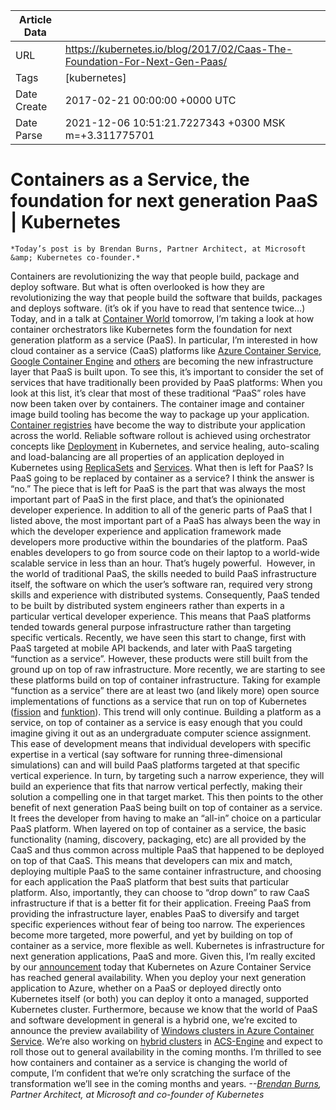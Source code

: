 |             Article Data             ||
| ----------------- | ----------------- |
| URL               | https://kubernetes.io/blog/2017/02/Caas-The-Foundation-For-Next-Gen-Paas/        |
| Tags              | [kubernetes]       |
| Date Create       | 2017-02-21 00:00:00 &#43;0000 UTC |
| Date Parse        | 2021-12-06 10:51:21.7227343 &#43;0300 MSK m=&#43;3.311775701  |

#  Containers as a Service, the foundation for next generation PaaS  | Kubernetes

	
	
	
	
	*Today’s post is by Brendan Burns, Partner Architect, at Microsoft &amp; Kubernetes co-founder.*
Containers are revolutionizing the way that people build, package and deploy software. But what is often overlooked is how they are revolutionizing the way that people build the software that builds, packages and deploys software. (it’s ok if you have to read that sentence twice…) Today, and in a talk at [Container World](https://tmt.knect365.com/container-world/) tomorrow, I’m taking a look at how container orchestrators like Kubernetes form the foundation for next generation platform as a service (PaaS). In particular, I’m interested in how cloud container as a service (CaaS) platforms like [Azure Container Service](https://azure.microsoft.com/en-us/services/container-service/), [Google Container Engine](https://cloud.google.com/container-engine/) and [others](/docs/getting-started-guides/#hosted-solutions) are becoming the new infrastructure layer that PaaS is built upon.
To see this, it’s important to consider the set of services that have traditionally been provided by PaaS platforms:
When you look at this list, it’s clear that most of these traditional “PaaS” roles have now been taken over by containers. The container image and container image build tooling has become the way to package up your application. [Container registries](/docs/user-guide/images/#using-a-private-registry) have become the way to distribute your application across the world. Reliable software rollout is achieved using orchestrator concepts like [Deployment](/docs/user-guide/deployments/#what-is-a-deployment) in Kubernetes, and service healing, auto-scaling and load-balancing are all properties of an application deployed in Kubernetes using [ReplicaSets](/docs/user-guide/replicasets/#what-is-a-replicaset) and [Services](/docs/user-guide/services/).
What then is left for PaaS? Is PaaS going to be replaced by container as a service? I think the answer is “no.” The piece that is left for PaaS is the part that was always the most important part of PaaS in the first place, and that’s the opinionated developer experience. In addition to all of the generic parts of PaaS that I listed above, the most important part of a PaaS has always been the way in which the developer experience and application framework made developers more productive within the boundaries of the platform. PaaS enables developers to go from source code on their laptop to a world-wide scalable service in less than an hour. That’s hugely powerful. 
However, in the world of traditional PaaS, the skills needed to build PaaS infrastructure itself, the software on which the user’s software ran, required very strong skills and experience with distributed systems. Consequently, PaaS tended to be built by distributed system engineers rather than experts in a particular vertical developer experience. This means that PaaS platforms tended towards general purpose infrastructure rather than targeting specific verticals. Recently, we have seen this start to change, first with PaaS targeted at mobile API backends, and later with PaaS targeting “function as a service”. However, these products were still built from the ground up on top of raw infrastructure.
More recently, we are starting to see these platforms build on top of container infrastructure. Taking for example “function as a service” there are at least two (and likely more) open source implementations of functions as a service that run on top of Kubernetes ([fission](https://github.com/fission/fission) and [funktion](https://github.com/funktionio/funktion/)). This trend will only continue. Building a platform as a service, on top of container as a service is easy enough that you could imagine giving it out as an undergraduate computer science assignment. This ease of development means that individual developers with specific expertise in a vertical (say software for running three-dimensional simulations) can and will build PaaS platforms targeted at that specific vertical experience. In turn, by targeting such a narrow experience, they will build an experience that fits that narrow vertical perfectly, making their solution a compelling one in that target market.
This then points to the other benefit of next generation PaaS being built on top of container as a service. It frees the developer from having to make an “all-in” choice on a particular PaaS platform. When layered on top of container as a service, the basic functionality (naming, discovery, packaging, etc) are all provided by the CaaS and thus common across multiple PaaS that happened to be deployed on top of that CaaS. This means that developers can mix and match, deploying multiple PaaS to the same container infrastructure, and choosing for each application the PaaS platform that best suits that particular platform. Also, importantly, they can choose to “drop down” to raw CaaS infrastructure if that is a better fit for their application. Freeing PaaS from providing the infrastructure layer, enables PaaS to diversify and target specific experiences without fear of being too narrow. The experiences become more targeted, more powerful, and yet by building on top of container as a service, more flexible as well.
Kubernetes is infrastructure for next generation applications, PaaS and more. Given this, I’m really excited by our [announcement](https://azure.microsoft.com/en-us/blog/kubernetes-now-generally-available-on-azure-container-service/) today that Kubernetes on Azure Container Service has reached general availability. When you deploy your next generation application to Azure, whether on a PaaS or deployed directly onto Kubernetes itself (or both) you can deploy it onto a managed, supported Kubernetes cluster.
Furthermore, because we know that the world of PaaS and software development in general is a hybrid one, we’re excited to announce the preview availability of [Windows clusters in Azure Container Service](https://docs.microsoft.com/en-us/azure/container-service/container-service-kubernetes-walkthrough). We’re also working on [hybrid clusters](https://github.com/Azure/acs-engine/blob/master/docs/kubernetes/windows.md) in [ACS-Engine](https://github.com/Azure/acs-engine) and expect to roll those out to general availability in the coming months.
I’m thrilled to see how containers and container as a service is changing the world of compute, I’m confident that we’re only scratching the surface of the transformation we’ll see in the coming months and years.
*--[Brendan Burns](https://twitter.com/brendandburns), Partner Architect, at Microsoft and co-founder of Kubernetes*


	

	


